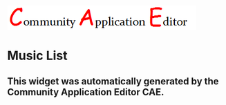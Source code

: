 ![CAE](https://github.com/GHProjectsTest/CAE-Deployment-Temp/blob/gh-pages/frontendComponent-26/img/logo.png)  

Music List
===================


This widget was automatically generated by the Community Application Editor CAE.  
---------------
